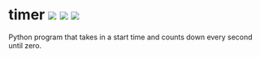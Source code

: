 # timer ![](https://img.shields.io/travis/rbstrachan/timer.svg) ![](https://img.shields.io/codeclimate/maintainability/rbstrachan/timer.svg) ![](https://img.shields.io/github/issues/rbstrachan/timer.svg)

Python program that takes in a start time and counts down every second until zero.
